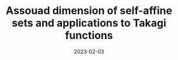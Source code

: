 ---
title: "Assouad dimension of self-affine sets and applications to Takagi functions"
collection: upcomingtalks
type: "Talk"
permalink: /talks/2022-02-03-assouad-dimension-of-self-affine-sets
venue: "Oulu Analysis Seminar"
date: 2023-02-03
location: "University of Oulu,Finland"
---